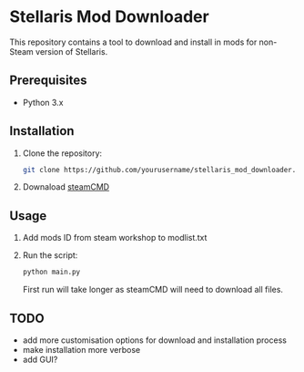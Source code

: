 # Stellaris Mod Downloader

This repository contains a tool to download and install in mods for non-Steam version of Stellaris.

## Prerequisites

- Python 3.x

## Installation

1. Clone the repository:
    ```sh
    git clone https://github.com/yourusername/stellaris_mod_downloader.git
    ```
2. Downaload [steamCMD](https://developer.valvesoftware.com/wiki/SteamCMD)

## Usage
1. Add mods ID from steam workshop to modlist.txt

2. Run the script:
    ```sh
    python main.py
    ```
    First run will take longer as steamCMD will need to download all files. 

## TODO
- add more customisation options for download and installation process
- make installation more verbose
- add GUI?